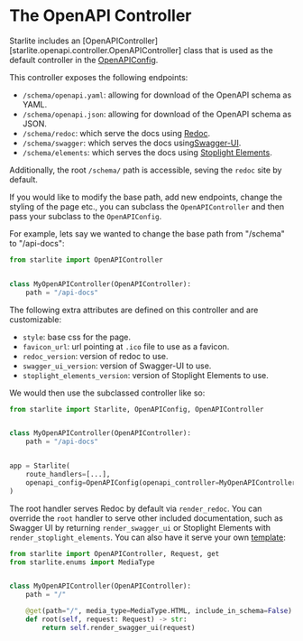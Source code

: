 # The OpenAPI Controller

Starlite includes an [OpenAPIController][starlite.openapi.controller.OpenAPIController] class that is used as the default controller in the [OpenAPIConfig](1-schema-generation.md).

This controller exposes the following endpoints:

- `/schema/openapi.yaml`: allowing for download of the OpenAPI schema as YAML.
- `/schema/openapi.json`: allowing for download of the OpenAPI schema as JSON.
- `/schema/redoc`: which serve the docs using [Redoc](https://github.com/Redocly/redoc).
- `/schema/swagger`: which serves the docs using[Swagger-UI](https://swagger.io/docs/open-source-tools/swagger-ui/).
- `/schema/elements`: which serves the docs using [Stoplight Elements](https://github.com/stoplightio/elements).

Additionally, the root `/schema/` path is accessible, seving the `redoc` site by default.

If you would like to modify the base path, add new endpoints, change the styling of the page etc., you can subclass the
`OpenAPIController` and then pass your subclass to the `OpenAPIConfig`.

For example, lets say we wanted to change the base path from "/schema" to "/api-docs":

```python
from starlite import OpenAPIController


class MyOpenAPIController(OpenAPIController):
    path = "/api-docs"
```

The following extra attributes are defined on this controller and are customizable:

- `style`: base css for the page.
- `favicon_url`: url pointing at `.ico` file to use as a favicon.
- `redoc_version`: version of redoc to use.
- `swagger_ui_version`: version of Swagger-UI to use.
- `stoplight_elements_version`: version of Stoplight Elements to use.

We would then use the subclassed controller like so:

```python
from starlite import Starlite, OpenAPIConfig, OpenAPIController


class MyOpenAPIController(OpenAPIController):
    path = "/api-docs"


app = Starlite(
    route_handlers=[...],
    openapi_config=OpenAPIConfig(openapi_controller=MyOpenAPIController),
)
```

The root handler serves Redoc by default via `render_redoc`. You can override the `root` handler to serve other included
documentation, such as Swagger UI by returning `render_swagger_ui` or Stoplight Elements
with `render_stoplight_elements`. You can also have it serve your own [template](../15-templating.md):

```python
from starlite import OpenAPIController, Request, get
from starlite.enums import MediaType


class MyOpenAPIController(OpenAPIController):
    path = "/"

    @get(path="/", media_type=MediaType.HTML, include_in_schema=False)
    def root(self, request: Request) -> str:
        return self.render_swagger_ui(request)
```
